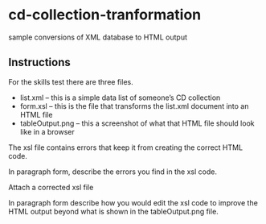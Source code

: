 # cd-collection-tranformation
sample conversions of XML database to HTML output

## Instructions

For the skills test there are three files.

* list.xml – this is a simple data list of someone’s CD collection
* form.xsl – this is the file that transforms the list.xml document into an HTML file
* tableOutput.png – this a screenshot of what that HTML file should look like in a browser

The xsl file contains errors that keep it from creating the correct HTML code.

In paragraph form, describe the errors you find in the xsl code.

Attach a corrected xsl file

In paragraph form describe how you would edit the xsl code to improve the HTML output beyond what is shown in the tableOutput.png file.
